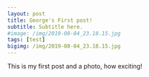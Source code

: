 ```yaml
---
layout: post
title: George's First post!
subtitle: Subtitle here.
#image: /img/2019-08-04_23.18.15.jpg
tags: [test]
bigimg: /img/2019-08-04_23.18.15.jpg
---
```


This is my first post and a photo, how exciting!
